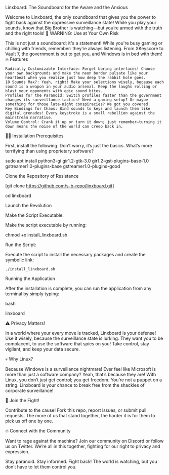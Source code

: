  Linxboard: The Soundboard for the Aware and the Anxious

Welcome to Linxboard, the only soundboard that gives you the power to fight back against the oppressive surveillance state! While you play your sounds, know that Big Brother is watching—but you’re armed with the truth and the right tools!
🚨 WARNING: Use at Your Own Risk

This is not just a soundboard; it's a statement! While you're busy gaming or chilling with friends, remember: they’re always listening. From XKeyscore to Vault 7, the government is out to get you, and Windows is in bed with them!
🔥 Features

    Radically Customizable Interface: Forget boring interfaces! Choose your own backgrounds and make the neon border pulsate like your heartbeat when you realize just how deep the rabbit hole goes.
    10 Sounds Max?: Yeah, right! Make your selections wisely, because each sound is a weapon in your audio arsenal. Keep the laughs rolling or blast your opponents with epic sound bites.
    Profiles for the Paranoid: Switch profiles faster than the government changes its surveillance tactics! Need a gaming setup? Or maybe something for those late-night conspiracies? We got you covered.
    Key Bindings for Chaos: Bind sounds to keys and launch them like digital grenades! Every keystroke is a small rebellion against the mainstream narrative.
    Volume Control: Crank it up or turn it down; just remember—turning it down means the noise of the world can creep back in.

🏴‍☠️ Installation
Prerequisites

First, install the following. Don’t worry, it’s just the basics. What’s more terrifying than using proprietary software?

sudo apt install python3-gi gir1.2-gtk-3.0 gir1.2-gst-plugins-base-1.0 gstreamer1.0-plugins-base gstreamer1.0-plugins-good

Clone the Repository of Resistance

[git clone https://github.com/s-b-repo/linxboard.git]

cd linxboard

Launch the Revolution

Make the Script Executable:

Make the script executable by running:

chmod +x install_linxboard.sh

Run the Script:

Execute the script to install the necessary packages and create the symbolic link:


    ./install_linxboard.sh

Running the Application

After the installation is complete, you can run the application from any terminal by simply typing:

bash

linxboard

⚠️ Privacy Matters!

In a world where your every move is tracked, Linxboard is your defense! Use it wisely, because the surveillance state is lurking. They want you to be complacent, to use the software that spies on you! Take control, stay vigilant, and keep your data secure.

💀 Why Linux?

Because Windows is a surveillance nightmare! Ever feel like Microsoft is more than just a software company? Yeah, that’s because they are! With Linux, you don’t just get control; you get freedom. You’re not a puppet on a string. Linxboard is your chance to break free from the shackles of corporate surveillance!

🔫 Join the Fight!

Contribute to the cause! Fork this repo, report issues, or submit pull requests. The more of us that stand together, the harder it is for them to pick us off one by one.

🔥 Connect with the Community

Want to rage against the machine? Join our community on Discord or follow us on Twitter. We’re all in this together, fighting for our right to privacy and expression.

Stay paranoid. Stay informed. Fight back! The world is watching, but you don’t have to let them control you.
